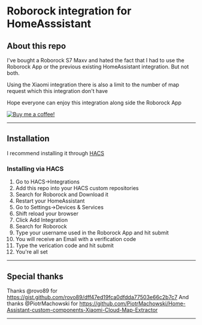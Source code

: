 # Roborock integration for HomeAsssistant


## About this repo
I've bought a Roborock S7 Maxv and hated the fact that I had to use the Roborock App or the previous existing HomeAssistant integration. But not both.

Using the Xiaomi integration there is also a limit to the number of map request which this integration don't have

Hope everyone can enjoy this integration along side the Roborock App

[![Buy me a coffee!](https://www.buymeacoffee.com/assets/img/custom_images/black_img.png)](https://www.buymeacoffee.com/humbertogontijo)

---

## Installation

I recommend installing it through [HACS](https://github.com/hacs/integration)

### Installing via HACS

1. Go to HACS->Integrations
2. Add this repo into your HACS custom repositories
3. Search for Roborock and Download it
4. Restart your HomeAssistant
5. Go to Settings->Devices & Services
6. Shift reload your browser
7. Click Add Integration
8. Search for Roborock
9. Type your username used in the Roborock App and hit submit
10. You will receive an Email with a verification code
11. Type the verication code and hit submit
12. You're all set


---

## Special thanks

Thanks @rovo89 for https://gist.github.com/rovo89/dff47ed19fca0dfdda77503e66c2b7c7
And thanks @PiotrMachowski for https://github.com/PiotrMachowski/Home-Assistant-custom-components-Xiaomi-Cloud-Map-Extractor

---